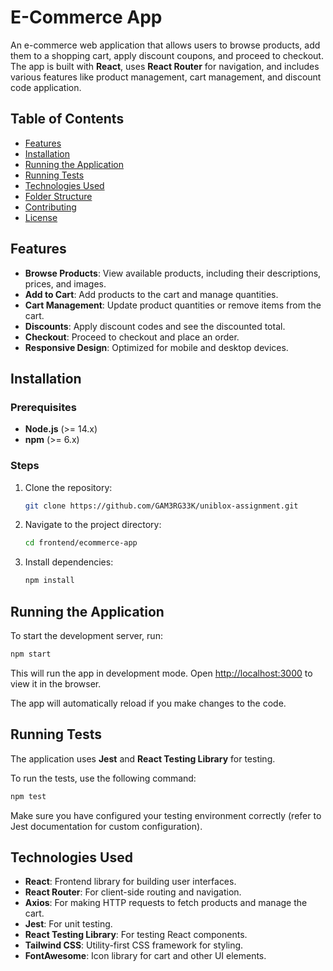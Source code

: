 # E-Commerce App

An e-commerce web application that allows users to browse products, add them to a shopping cart, apply discount coupons, and proceed to checkout. The app is built with **React**, uses **React Router** for navigation, and includes various features like product management, cart management, and discount code application.

## Table of Contents

- [Features](#features)
- [Installation](#installation)
- [Running the Application](#running-the-application)
- [Running Tests](#running-tests)
- [Technologies Used](#technologies-used)
- [Folder Structure](#folder-structure)
- [Contributing](#contributing)
- [License](#license)

## Features

- **Browse Products**: View available products, including their descriptions, prices, and images.
- **Add to Cart**: Add products to the cart and manage quantities.
- **Cart Management**: Update product quantities or remove items from the cart.
- **Discounts**: Apply discount codes and see the discounted total.
- **Checkout**: Proceed to checkout and place an order.
- **Responsive Design**: Optimized for mobile and desktop devices.

## Installation

### Prerequisites

- **Node.js** (>= 14.x)
- **npm** (>= 6.x)

### Steps

1. Clone the repository:

   ```bash
   git clone https://github.com/GAM3RG33K/uniblox-assignment.git
   ```

2. Navigate to the project directory:

   ```bash
   cd frontend/ecommerce-app
   ```

3. Install dependencies:

   ```bash
   npm install
   ```

## Running the Application

To start the development server, run:

```bash
npm start
```

This will run the app in development mode. Open [http://localhost:3000](http://localhost:3000) to view it in the browser.

The app will automatically reload if you make changes to the code.

## Running Tests

The application uses **Jest** and **React Testing Library** for testing.

To run the tests, use the following command:

```bash
npm test
```

Make sure you have configured your testing environment correctly (refer to Jest documentation for custom configuration).

## Technologies Used

- **React**: Frontend library for building user interfaces.
- **React Router**: For client-side routing and navigation.
- **Axios**: For making HTTP requests to fetch products and manage the cart.
- **Jest**: For unit testing.
- **React Testing Library**: For testing React components.
- **Tailwind CSS**: Utility-first CSS framework for styling.
- **FontAwesome**: Icon library for cart and other UI elements.
